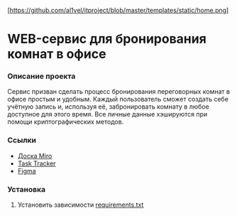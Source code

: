 [https://github.com/al1vel/itproject/blob/master/templates/static/home.png]
# WEB-сервис для бронирования комнат в офисе

### Описание проекта
Сервис призван сделать процесс бронирования переговорных комнат в офисе простым и удобным. Каждый пользователь сможет создать себе учётную запись и, используя её, забронировать комнату в любое доступное для этого время. Все личные данные хэшируются при помощи криптографических методов. 

### Ссылки
- [Доска Miro](https://miro.com/app/board/uXjVNp2awoM=/)
- [Task Tracker](https://app.todoist.com/app/project/it-project-6V6xhPQph5Wqc943)
- [Figma](https://www.figma.com/file/2WGqAwtLm8SaBx8QjLRFnt/Untitled?type=design&node-id=0-1&mode=design&t=YgY5JJq0of30jkLx-0)

### Установка
1. Установить зависимости [requirements.txt](https://github.com/al1vel/itproject/blob/master/requirements.txt)
